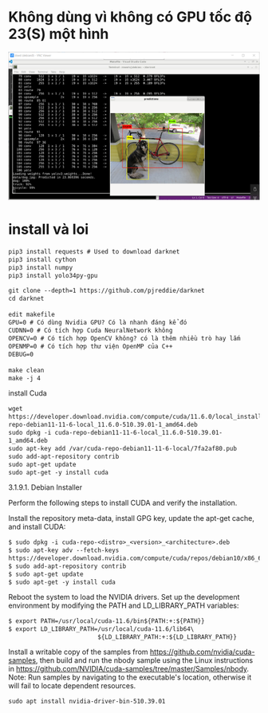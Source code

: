 
# Không dùng vì không có GPU tốc độ 23(S) một hình

![](yolov3.png)

# install và loi

```
pip3 install requests # Used to download darknet
pip3 install cython
pip3 install numpy
pip3 install yolo34py-gpu
```

```
git clone --depth=1 https://github.com/pjreddie/darknet
cd darknet

edit makefile
GPU=0 # Có dùng Nvidia GPU? Có là nhanh đáng kể đó
CUDNN=0 # Có tích hợp Cuda NeuralNetwork không
OPENCV=0 # Có tích hợp OpenCV không? có là thêm nhiều trò hay lắm
OPENMP=0 # Có tích hợp thư viện OpenMP của C++
DEBUG=0

make clean
make -j 4
```




install Cuda

```
wget https://developer.download.nvidia.com/compute/cuda/11.6.0/local_installers/cuda-repo-debian11-11-6-local_11.6.0-510.39.01-1_amd64.deb
sudo dpkg -i cuda-repo-debian11-11-6-local_11.6.0-510.39.01-1_amd64.deb
sudo apt-key add /var/cuda-repo-debian11-11-6-local/7fa2af80.pub
sudo add-apt-repository contrib
sudo apt-get update
sudo apt-get -y install cuda
```

3.1.9.1. Debian Installer

Perform the following steps to install CUDA and verify the installation.

Install the repository meta-data, install GPG key, update the apt-get cache, and install CUDA:

```
$ sudo dpkg -i cuda-repo-<distro>_<version>_<architecture>.deb
$ sudo apt-key adv --fetch-keys https://developer.download.nvidia.com/compute/cuda/repos/debian10/x86_64/7fa2af80.pub
$ sudo add-apt-repository contrib
$ sudo apt-get update
$ sudo apt-get -y install cuda
```

Reboot the system to load the NVIDIA drivers.
Set up the development environment by modifying the PATH and LD_LIBRARY_PATH variables:

```
$ export PATH=/usr/local/cuda-11.6/bin${PATH:+:${PATH}}
$ export LD_LIBRARY_PATH=/usr/local/cuda-11.6/lib64\
                         ${LD_LIBRARY_PATH:+:${LD_LIBRARY_PATH}}
```


Install a writable copy of the samples from https://github.com/nvidia/cuda-samples, then build and run the nbody sample using the Linux instructions in https://github.com/NVIDIA/cuda-samples/tree/master/Samples/nbody.
Note: Run samples by navigating to the executable's location, otherwise it will fail to locate dependent resources.


```
sudo apt install nvidia-driver-bin-510.39.01
```



